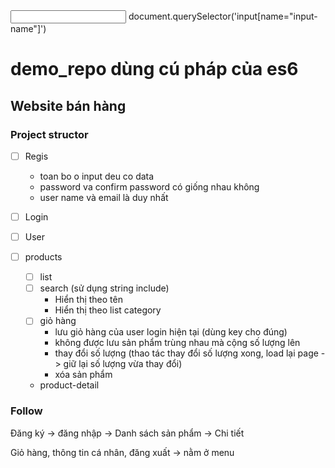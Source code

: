 <input name="input-name">
document.querySelector('input[name="input-name"]')

# demo_repo dùng cú pháp của es6

## Website bán hàng

### Project structor

- [ ] Regis
  - toan bo o input deu co data
  - password va confirm password có giống nhau không
  - user name và email là duy nhất
- [ ] Login
- [ ] User
- [ ] products

  - [ ] list
  - [ ] search (sử dụng string include)
    - Hiển thị theo tên
    - Hiển thị theo list category
  - [ ] giỏ hàng
    - lưu giỏ hàng của user login hiện tại (dùng key cho đúng)
    - không được lưu sản phẩm trùng nhau mà cộng số lượng lên
    - thay đổi số lượng (thao tác thay đổi số lượng xong, load lại page -> giữ lại số lượng vừa thay đổi)
    - xóa sản phẩm
  - product-detail

### Follow

Đăng ký -> đăng nhập -> Danh sách sản phẩm -> Chi tiết

Giỏ hàng, thông tin cá nhân, đăng xuất -> nằm ở menu
